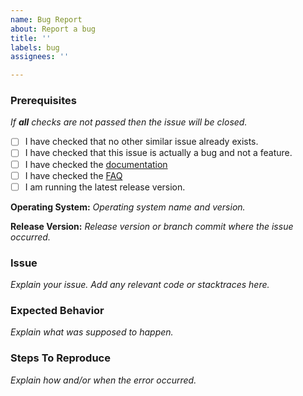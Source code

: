 ```yaml
---
name: Bug Report
about: Report a bug
title: ''
labels: bug
assignees: ''

---
```


### Prerequisites
*If **all** checks are not passed then the issue will be closed.*
- [ ] I have checked that no other similar issue already exists.
- [ ] I have checked that this issue is actually a bug and not a feature.
- [ ] I have checked the [documentation](https://mal4j.kttdevelopment.com/)
- [ ] I have checked the [FAQ](https://github.com/Katsute/Mal4J/blob/main/faq.md)
- [ ] I am running the latest release version.

**Operating System:** *Operating system name and version.*


**Release Version:** *Release version or branch commit where the issue occurred.*


### Issue
*Explain your issue. Add any relevant code or stacktraces here.*


### Expected Behavior
*Explain what was supposed to happen.*


### Steps To Reproduce
*Explain how and/or when the error occurred.*
